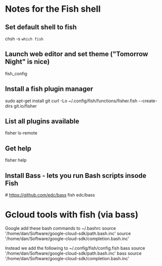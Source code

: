 # Notes for the Fish shell

## Set default shell to fish
chsh -s `which fish`

## Launch web editor and set theme ("Tomorrow Night" is nice)
fish_config

## Install a fish plugin manager
sudo apt-get install git
curl -Lo ~/.config/fish/functions/fisher.fish --create-dirs git.io/fisher

## List all plugins available
fisher ls-remote

## Get help
fisher help

## Install Bass - lets you run Bash scripts insode Fish
\# https://github.com/edc/bass
fish edc/bass

# Gcloud tools with fish (via bass)
Google add these bash commands to ~/.bashrc
source '/home/dan/Software/google-cloud-sdk/path.bash.inc'
source '/home/dan/Software/google-cloud-sdk/completion.bash.inc'

Instead we add the following to ~/.config/fish/config.fish
bass source '/home/dan/Software/google-cloud-sdk/path.bash.inc'
bass source '/home/dan/Software/google-cloud-sdk/completion.bash.inc'




